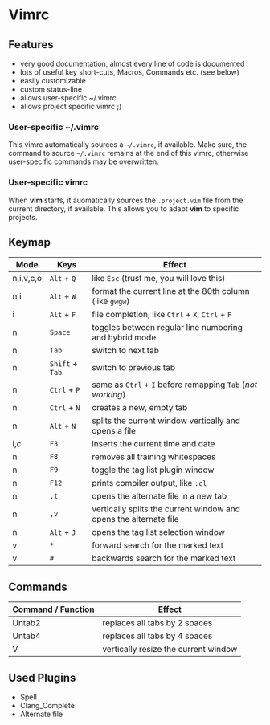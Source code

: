 Vimrc
=====

Features
--------

* very good documentation, almost every line of code is documented
* lots of useful key short-cuts, Macros, Commands etc. (see below)
* easily customizable
* custom status-line
* allows user-specific ~/.vimrc
* allows project specific vimrc ;)


### User-specific ~/.vimrc

This vimrc automatically sources a `~/.vimrc`, if available.
Make sure, the command to source `~/.vimrc` remains at the end of this vimrc,
otherwise user-specific commands may be overwritten.


### User-specific vimrc

When **vim** starts, it auomatically sources the `.project.vim` file from the
current directory, if available.  This allows you to adapt **vim** to specific
projects.


Keymap
------

| Mode            | Keys              | Effect                                                                    |
|-----------------|-------------------|---------------------------------------------------------------------------|
| n,i,v,c,o       | `Alt` + `Q`       | like `Esc` (trust me, you will love this)                                 |
| n,i             | `Alt` + `W`       | format the current line at the 80th column (like `gwgw`)                  |
| i               | `Alt` + `F`       | file completion, like `Ctrl` + `X`, `Ctrl` + `F`                          |
| n               | `Space`           | toggles between regular line numbering and hybrid mode                    |
| n               | `Tab`             | switch to next tab                                                        |
| n               | `Shift` + `Tab`   | switch to previous tab                                                    |
| n               | `Ctrl` + `P`      | same as `Ctrl` + `I` before remapping `Tab` (*not working*)               |
| n               | `Ctrl` + `N`      | creates a new, empty tab                                                  |
| n               | `Alt` + `N`       | splits the current window vertically and opens a file                     |
| i,c             | `F3`              | inserts the current time and date                                         |
| n               | `F8`              | removes all training whitespaces                                          |
| n               | `F9`              | toggle the tag list plugin window                                         |
| n               | `F12`             | prints compiler output, like `:cl`                                        |
| n               | `,t`              | opens the alternate file in a new tab                                     |
| n               | `,v`              | vertically splits the current window and opens the alternate file         |
| n               | `Alt` + `J`       | opens the tag list selection window                                       |
| v               | `*`               | forward search for the marked text                                        |
| v               | `#`               | backwards search for the marked text                                      |


Commands
--------

| Command / Function               | Effect                                                     |
|----------------------------------|------------------------------------------------------------|
| Untab2                           | replaces all tabs by 2 spaces                              |
| Untab4                           | replaces all tabs by 4 spaces                              |
| V                                | vertically resize the current window                       |


Used Plugins
------------

* Spell
* Clang_Complete
* Alternate file

